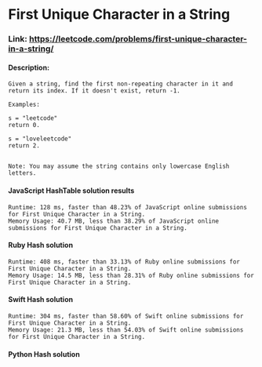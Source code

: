 #  First Unique Character in a String

### Link: https://leetcode.com/problems/first-unique-character-in-a-string/

#### Description:

```
Given a string, find the first non-repeating character in it and return its index. If it doesn't exist, return -1.

Examples:

s = "leetcode"
return 0.

s = "loveleetcode"
return 2.
 

Note: You may assume the string contains only lowercase English letters.
```

#### JavaScript HashTable solution results

```
Runtime: 128 ms, faster than 48.23% of JavaScript online submissions for First Unique Character in a String.
Memory Usage: 40.7 MB, less than 38.29% of JavaScript online submissions for First Unique Character in a String.
```


#### Ruby Hash solution

```
Runtime: 408 ms, faster than 33.13% of Ruby online submissions for First Unique Character in a String.
Memory Usage: 14.5 MB, less than 28.31% of Ruby online submissions for First Unique Character in a String.
```

#### Swift Hash solution

```
Runtime: 304 ms, faster than 58.60% of Swift online submissions for First Unique Character in a String.
Memory Usage: 21.3 MB, less than 54.03% of Swift online submissions for First Unique Character in a String.
```

#### Python Hash solution

```
```